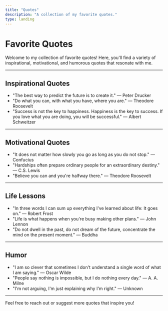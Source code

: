 ```yaml
---
title: "Quotes"
description: "A collection of my favorite quotes."
type: landing
---
```


# Favorite Quotes

Welcome to my collection of favorite quotes! Here, you'll find a variety of inspirational, motivational, and humorous quotes that resonate with me.

---

## Inspirational Quotes

- "The best way to predict the future is to create it." — Peter Drucker
- "Do what you can, with what you have, where you are." — Theodore Roosevelt
- "Success is not the key to happiness. Happiness is the key to success. If you love what you are doing, you will be successful." — Albert Schweitzer

---

## Motivational Quotes

- "It does not matter how slowly you go as long as you do not stop." — Confucius
- "Hardships often prepare ordinary people for an extraordinary destiny." — C.S. Lewis
- "Believe you can and you're halfway there." — Theodore Roosevelt

---

## Life Lessons

- "In three words I can sum up everything I've learned about life: It goes on." — Robert Frost
- "Life is what happens when you're busy making other plans." — John Lennon
- "Do not dwell in the past, do not dream of the future, concentrate the mind on the present moment." — Buddha

---

## Humor

- "I am so clever that sometimes I don't understand a single word of what I am saying." — Oscar Wilde
- "People say nothing is impossible, but I do nothing every day." — A. A. Milne
- "I'm not arguing, I'm just explaining why I'm right." — Unknown

---

Feel free to reach out or suggest more quotes that inspire you!
